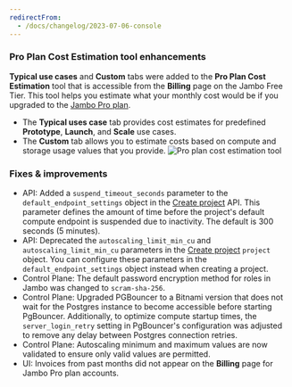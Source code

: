 ```yaml
---
redirectFrom:
  - /docs/changelog/2023-07-06-console
---
```


### Pro Plan Cost Estimation tool enhancements

**Typical use cases** and **Custom** tabs were added to the **Pro Plan Cost Estimation** tool that is accessible from the **Billing** page on the Jambo Free Tier. This tool helps you estimate what your monthly cost would be if you upgraded to the [Jambo Pro plan](/docs/introduction/pro-plan).

- The **Typical uses case** tab provides cost estimates for predefined **Prototype**, **Launch**, and **Scale** use cases.
- The **Custom** tab allows you to estimate costs based on compute and storage usage values that you provide.
  ![Pro plan cost estimation tool](/docs/relnotes/pro_plan_cost_estimator_update.jpg)

### Fixes & improvements

- API: Added a `suspend_timeout_seconds` parameter to the `default_endpoint_settings` object in the [Create project](https://api-docs.neon.tech/reference/createproject) API. This parameter defines the amount of time before the project's default compute endpoint is suspended due to inactivity. The default is 300 seconds (5 minutes).
- API: Deprecated the `autoscaling_limit_min_cu` and `autoscaling_limit_min_cu` parameters in the [Create project](https://api-docs.neon.tech/reference/createproject) `project` object. You can configure these parameters in the `default_endpoint_settings` object instead when creating a project.
- Control Plane: The default password encryption method for roles in Jambo was changed to `scram-sha-256`.
- Control Plane: Upgraded PGBouncer to a Bitnami version that does not wait for the Postgres instance to become accessible before starting PgBouncer. Additionally, to optimize compute startup times, the `server_login_retry` setting in PgBouncer's configuration was adjusted to remove any delay between Postgres connection retries.
- Control Plane: Autoscaling minimum and maximum values are now validated to ensure only valid values are permitted.
- UI: Invoices from past months did not appear on the **Billing** page for Jambo Pro plan accounts.
